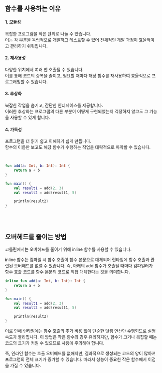 ## 함수를 사용하는 이유
#### 1. 모듈성
  복잡한 프로그램을 작은 단위로 나눌 수 있습니다.  
  이는 각 부분을 독립적으로 개발하고 테스트할 수 있어 전체적인 개발 과정이 효율적이고 관리하기 쉬워집니다.

#### 2. 재사용성
  다양한 위치에서 여러 번 호출될 수 있습니다.  
  이를 통해 코드의 중복을 줄이고, 필요할 때마다 해당 함수를 재사용하여 효율적으로 프로그래밍할 수 있습니다.

#### 3. 추상화
  복잡한 작업을 숨기고, 간단한 인터페이스를 제공합니다.  
  이러한 추상화는 프로그램의 다른 부분이 어떻게 구현되었는지 걱정하지 않고도 그 기능을 사용할 수 있게 합니다.

#### 4. 가독성
  프로그램을 더 읽기 쉽고 이해하기 쉽게 만듭니다.  
  함수의 이름만 보고도 해당 함수가 수행하는 작업을 대략적으로 파악할 수 있습니다.
  
</br>

```kotlin
fun add(a: Int, b: Int): Int {
    return a + b
}

fun main() {
    val result1 = add(2, 3)
    val result2 = add(result1, 5)

    println(result2)
}
```
</br>
</br>

## 오버헤드를 줄이는 방법
코틀린에서는 오버헤드를 줄이기 위해 inline 함수를 사용할 수 있습니다.

inline 함수는 컴파일 시 함수 호출이 함수 본문으로 대체되어 런타임에 함수 호출과 관련된 오버헤드를 없앨 수 있습니다.
즉, 아래의 add 함수가 호출될 때마다 컴파일러가 함수 호출 코드를 함수 본문의 코드로 직접 대체한다는 것을 의미합니다.
```kotlin
inline fun add(a: Int, b: Int): Int {
    return a + b
}

fun main() {
    val result1 = add(2, 3)
    val result2 = add(result1, 5)

    println(result2)
}
```
이로 인해 런타임에는 함수 호출의 추가 비용 없이 단순한 덧셈 연산만 수행되므로 실행 속도가 빨라집니다.
이 방법은 작은 함수의 경우 유리하지만, 함수가 크거나 복잡할 때는 코드의 크기가 커질 수 있으므로 사용에 주의해야 합니다.

즉, 인라인 함수는 호출 오버헤드를 없애지만, 결과적으로 생성되는 코드의 양이 많아져 프로그램의 전체 크기가 증가할 수 있습니다.
따라서 성능이 중요한 작은 함수에서 이점을 가질 수 있습니다.

